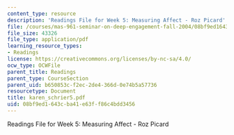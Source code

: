 ```yaml
---
content_type: resource
description: 'Readings File for Week 5: Measuring Affect - Roz Picard'
file: /courses/mas-961-seminar-on-deep-engagement-fall-2004/08bf9ed1643cba41e63ff86c4bdd3456_karen_schrier5.pdf
file_size: 43326
file_type: application/pdf
learning_resource_types:
- Readings
license: https://creativecommons.org/licenses/by-nc-sa/4.0/
ocw_type: OCWFile
parent_title: Readings
parent_type: CourseSection
parent_uid: b650853c-f2ec-2de4-366d-0e74b5a57736
resourcetype: Document
title: karen_schrier5.pdf
uid: 08bf9ed1-643c-ba41-e63f-f86c4bdd3456
---
```

Readings File for Week 5: Measuring Affect - Roz Picard